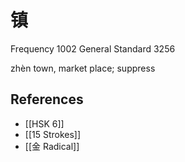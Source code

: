 # 镇
Frequency 1002
General Standard 3256

zhèn
town, market place; suppress

## References
- [[HSK 6]]
- [[15 Strokes]]
- [[金 Radical]]